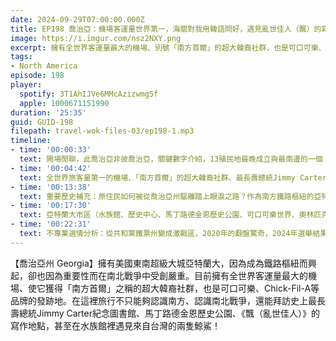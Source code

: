 ```yaml
---
date: 2024-09-29T07:00:00.000Z
title: EP198 喬治亞：機場客運量世界第一，海關對我用韓語問好，遇見亂世佳人（飄）的寫作場景！ (米國放大鏡#9)
image: https://i.imgur.com/nsz2NXY.png
excerpt: 擁有全世界客運量最大的機場、別號「南方首爾」的超大韓裔社群，也是可口可樂、Chick-Fil-A等品牌的發跡地，還有史上最長壽總統Jimmy Carter紀念圖書館、馬丁路德金恩歷史公園、《飄（亂世佳人）》的寫作地點！
tags:
- North America
episode: 198
player:
  spotify: 3T1AhIJVe6MMcAzizwmg5f
  apple: 1000671151990
duration: '25:35'
guid: GUID-198
filepath: travel-wok-files-03/ep198-1.mp3
timeline:
- time: '00:00:33'
  text: 開場閒聊，此喬治亞非彼喬治亞，關鍵數字介紹，13殖民地最晚成立與最南邊的一個
- time: '00:04:42'
  text: 全世界旅客量第一的機場、「南方首爾」的超大韓裔社群、最長壽總統Jimmy Carter、連鎖速食店Chick-Fil-A、飄（亂世佳人）的寫作地點
- time: '00:13:38'
  text: 重要歷史補充：原住民如何被從喬治亞州驅離踏上眼淚之路？作為南方鐵路樞紐的亞特蘭大如何被北方軍攻陷？
- time: '00:17:30'
  text: 亞特蘭大市區（水族館、歷史中心、馬丁路德金恩歷史公園、可口可樂世界、奧林匹克公園）、亞特蘭大北部、薩凡納旅行推薦
- time: '00:22:31'
  text: 不專業選情分析：從共和黨鐵票州變成激戰區，2020年的翻盤驚奇，2024年選舉結果仍是未定之數
---
```

【喬治亞州 Georgia】擁有美國東南超級大城亞特蘭大，因為成為鐵路樞紐而興起，卻也因為重要性而在南北戰爭中受創嚴重。目前擁有全世界客運量最大的機場、使它獲得「南方首爾」之稱的超大韓裔社群，也是可口可樂、Chick-Fil-A等品牌的發跡地。在這裡旅行不只能夠認識南方、認識南北戰爭，還能拜訪史上最長壽總統Jimmy Carter紀念圖書館、馬丁路德金恩歷史公園、《飄（亂世佳人）》的寫作地點，甚至在水族館裡遇見來自台灣的兩隻鯨鯊！
